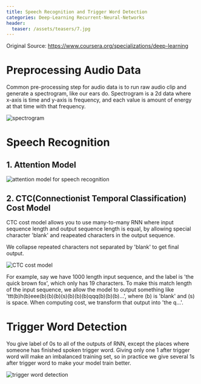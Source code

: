 ```yaml
---
title: Speech Recognition and Trigger Word Detection
categories: Deep-Learning Recurrent-Neural-Networks
header:
  teaser: /assets/teasers/7.jpg
---
```




Original Source: https://www.coursera.org/specializations/deep-learning



# Preprocessing Audio Data

Common pre-processing step for audio data is to run raw audio clip and generate a spectrogram, like our ears do. Spectrogram is a 2d data where x-axis is time and y-axis is frequency, and each value is amount of energy at that time with that frequency.

![spectrogram](https://lh3.googleusercontent.com/v0RX73PZ9nwCeqVbeK9uteX2MUJ9g_Qj0V9_eta6rBQazqvc3z_fs-tkQzjg59-CugjyFDcvIXScZx8h9uOhZw05z-OtCQYbRp7C0ux2Z6tlmaOOxDglkaGYXTaIFMhXvaxowyoSSg=w2400)

# Speech Recognition

## 1. Attention Model

![attention model for speech recognition](https://lh3.googleusercontent.com/us63MxdTEskZayEOI80-qQf5Fy6QKKswf2rKONVSd1T43SXZ4bx9VU-LdwamuGrFtHbMLIehCaUQ04Tm3AkmWBoXqhqXCU97BNn7tSgsJQreNkloEluxjQrlENg8He5Xd5bXm6U-jg=w2400)

## 2. CTC(Connectionist Temporal Classification) Cost Model

CTC cost model allows you to use many-to-many RNN where input sequence length and output sequence length is equal, by allowing special character 'blank' and reapeated characters in the output sequence.

We collapse repeated characters not separated by 'blank' to get final output.

![CTC cost model](https://lh3.googleusercontent.com/jaIiQ7DUxsUkbpCJ0VnPRYvexhlsVnp7S9Z1ZfZl2RSSHMhiz_bf6Clz8zvkl9dp_uiOxcqQ7AxWLOzAFGHYd0sHnUAt6xY2ifqsXwTePLRpCvWk5Q7EdGr26JBmyZ5APYjX79EzBg=w2400)

For example, say we have 1000 length input sequence, and the label is 'the quick brown fox', which only has 19 characters. To make this match length of the input sequence, we allow the model to output something like 'ttt(b)h(b)eee(b)(b)(b)(s)(b)(b)(b)qqq(b)(b)(b)...', where (b) is 'blank' and (s) is space. When computing cost, we transform that output into 'the q...'.

# Trigger Word Detection

You give label of 0s to all of the outputs of RNN, except the places where someone has finished spoken trigger word. Giving only one 1 after trigger word will make an imbalanced training set, so in practice we give several 1s after trigger word to make your model train better.

![trigger word detection](https://lh3.googleusercontent.com/ST58o9_UUkKmdXIhugnrmyb--NEtwyrMt8ajyv2T485-yUSX-ZH52yYaO7PNoTfgEY_EY31uvnB5d5CF2UwHFvA5nQuOrIBtZTdKPVf_JKLLU3ASy8I-dPMz3Jd2m6POzXJuy4OLBA=w2400)

